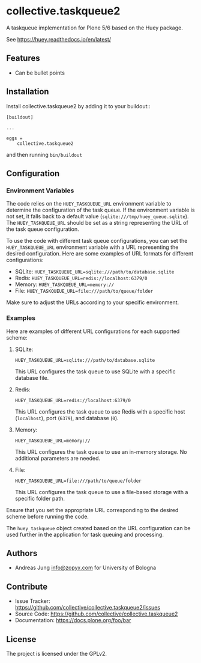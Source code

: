 # collective.taskqueue2


A taskqueue implementation for Plone 5/6 based on the Huey package.

See https://huey.readthedocs.io/en/latest/


## Features

- Can be bullet points


## Installation

Install collective.taskqueue2 by adding it to your buildout::

    [buildout]

    ...

    eggs =
        collective.taskqueue2


and then running ``bin/buildout``

## Configuration

### Environment Variables

The code relies on the `HUEY_TASKQUEUE_URL` environment variable to determine the configuration of the task queue. If the environment variable is not set, it falls back to a default value (`sqlite:///tmp/huey_queue.sqlite`). The `HUEY_TASKQUEUE_URL` should be set as a string representing the URL of the task queue configuration.

To use the code with different task queue configurations, you can set the `HUEY_TASKQUEUE_URL` environment variable with a URL representing the desired configuration. Here are some examples of URL formats for different configurations:

- SQLite: `HUEY_TASKQUEUE_URL=sqlite:///path/to/database.sqlite`
- Redis: `HUEY_TASKQUEUE_URL=redis://localhost:6379/0`
- Memory: `HUEY_TASKQUEUE_URL=memory://`
- File: `HUEY_TASKQUEUE_URL=file:///path/to/queue/folder`

Make sure to adjust the URLs according to your specific environment.

### Examples

Here are examples of different URL configurations for each supported scheme:

1. SQLite:

   `HUEY_TASKQUEUE_URL=sqlite:///path/to/database.sqlite`

   This URL configures the task queue to use SQLite with a specific database file.

2. Redis:

   `HUEY_TASKQUEUE_URL=redis://localhost:6379/0`

   This URL configures the task queue to use Redis with a specific host (`localhost`), port (`6379`), and database (`0`).

3. Memory:

   `HUEY_TASKQUEUE_URL=memory://`

   This URL configures the task queue to use an in-memory storage. No additional parameters are needed.

4. File:

   `HUEY_TASKQUEUE_URL=file:///path/to/queue/folder`

   This URL configures the task queue to use a file-based storage with a specific folder path.

Ensure that you set the appropriate URL corresponding to the desired scheme before running the code.

The `huey_taskqueue` object created based on the URL configuration can be used further in the application for task queuing and processing.


## Authors

 - Andreas Jung <info@zopyx.com> for University of Bologna



## Contribute

- Issue Tracker: https://github.com/collective/collective.taskqueue2/issues
- Source Code: https://github.com/collective/collective.taskqueue2
- Documentation: https://docs.plone.org/foo/bar



## License

The project is licensed under the GPLv2.
